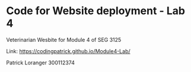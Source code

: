 # Code for Website deployment - Lab 4

Veterinarian Wesbite for Module 4 of SEG 3125

Link: https://codingpatrick.github.io/Module4-Lab/

Patrick Loranger 300112374

